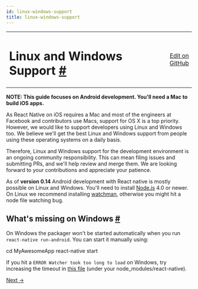 ```yaml
---
id: linux-windows-support
title: linux-windows-support
---
```

<a id="content"></a><table width="100%"><tbody><tr><td><h1><a class="anchor" name="linux-and-windows-support"></a>Linux and Windows Support <a class="hash-link" href="#linux-and-windows-support">#</a></h1></td><td style="text-align:right;"><a target="_blank" href="https://github.com/facebook/react-native/blob/master/docs/LinuxWindowsSupport.md">Edit on GitHub</a></td></tr></tbody></table><div><p><strong>NOTE: This guide focuses on Android development. You'll need a Mac to build iOS apps.</strong></p><p>As React Native on iOS requires a Mac and most of the engineers at Facebook and contributors use Macs, support for OS X is a top priority. However, we would like to support developers using Linux and Windows too. We believe we'll get the best Linux and Windows support from people using these operating systems on a daily basis. </p><p>Therefore, Linux and Windows support for the development environment is an ongoing community responsibility. This can mean filing issues and submitting PRs, and we'll help review and merge them. We are looking forward to your contributions and appreciate your patience.</p><p>As of <strong>version 0.14</strong> Android development with React native is mostly possible on Linux and Windows. You'll need to install <a href="https://nodejs.org/" target="_blank">Node.js</a> 4.0 or newer. On Linux we recommend installing <a href="https://facebook.github.io/watchman/docs/install.html" target="_blank">watchman</a>, otherwise you might hit a node file watching bug.</p><h2><a class="anchor" name="what-s-missing-on-windows"></a>What's missing on Windows <a class="hash-link" href="#what-s-missing-on-windows">#</a></h2><p>On Windows the packager won't be started automatically when you run <code>react-native run-android</code>. You can start it manually using:</p><div class="prism language-javascript">cd MyAwesomeApp
react<span class="token operator">-</span>native start</div><p>If you hit a <code>ERROR  Watcher took too long to load</code> on Windows, try increasing the timeout in <a href="https://github.com/facebook/react-native/blob/master/packager/react-packager/src/DependencyResolver/FileWatcher/index.js#L16" target="_blank">this file</a> (under your node_modules/react-native).</p></div><div class="docs-prevnext"><a class="docs-next" href="docs/tutorial.html#content">Next →</a></div>